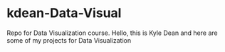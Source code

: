 # kdean-Data-Visual
Repo for Data Visualization course.
Hello, this is Kyle Dean and here are some of my projects for Data Visualization
